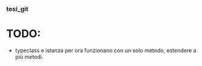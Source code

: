 ### tesi_git



# TODO:

- typeclass e istanza per ora funzionano con un solo metodo, estendere a più metodi.
